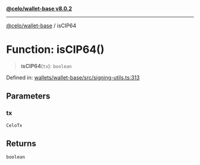 [**@celo/wallet-base v8.0.2**](../README.md)

***

[@celo/wallet-base](../README.md) / isCIP64

# Function: isCIP64()

> **isCIP64**(`tx`): `boolean`

Defined in: [wallets/wallet-base/src/signing-utils.ts:313](https://github.com/celo-org/developer-tooling/blob/master/packages/sdk/wallets/wallet-base/src/signing-utils.ts#L313)

## Parameters

### tx

`CeloTx`

## Returns

`boolean`
